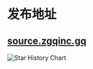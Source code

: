 # 发布地址

## [source.zgqinc.gq](https://source.zgqinc.gq/)


![Star History Chart](https://api.star-history.com/svg?repos=ZGQ-inc/source&type=Date)
